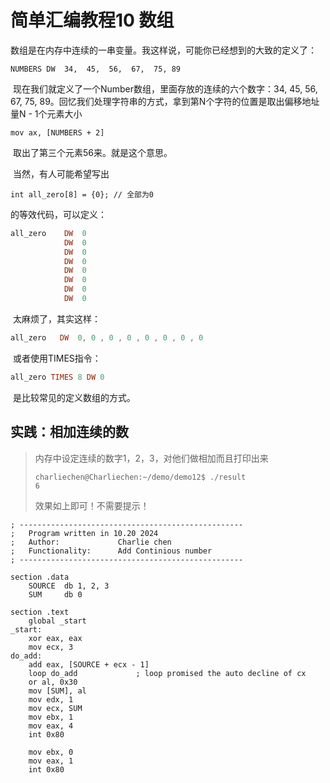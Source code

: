# 简单汇编教程10 数组

​	数组是在内存中连续的一串变量。我这样说，可能你已经想到的大致的定义了：

```
NUMBERS DW  34,  45,  56,  67,  75, 89
```

​	现在我们就定义了一个Number数组，里面存放的连续的六个数字：34,  45,  56,  67,  75, 89。回忆我们处理字符串的方式，拿到第N个字符的位置是取出偏移地址量N - 1个元素大小

```
mov ax, [NUMBERS + 2]
```

​	取出了第三个元素56来。就是这个意思。

​	当然，有人可能希望写出

```
int all_zero[8] = {0}; // 全部为0
```

的等效代码，可以定义：

```nasm
all_zero   	DW  0
            DW  0
            DW  0
            DW  0
            DW  0
            DW  0
            DW  0
            DW  0
```

​	太麻烦了，其实这样：

```nasm
all_zero   DW  0, 0 , 0 , 0 , 0 , 0 , 0 , 0
```

​	或者使用TIMES指令：

```nasm
all_zero TIMES 8 DW 0
```

​	是比较常见的定义数组的方式。

## 实践：相加连续的数

> 内存中设定连续的数字1，2，3，对他们做相加而且打印出来
>
> ```
> charliechen@Charliechen:~/demo/demo12$ ./result 
> 6
> ```
>
> 效果如上即可！不需要提示！

```
; --------------------------------------------------
;   Program written in 10.20 2024
;   Author:             Charlie chen
;   Functionality:      Add Continious number
; --------------------------------------------------

section .data
    SOURCE  db 1, 2, 3
    SUM     db 0

section .text
    global _start
_start:
    xor eax, eax
    mov ecx, 3
do_add:
    add eax, [SOURCE + ecx - 1]
    loop do_add 			; loop promised the auto decline of cx
    or al, 0x30
    mov [SUM], al
    mov edx, 1
    mov ecx, SUM
    mov ebx, 1
    mov eax, 4
    int 0x80

    mov ebx, 0
    mov eax, 1
    int 0x80
```

